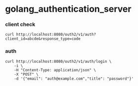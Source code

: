 # golang_authentication_server

### client check

```
curl http://localhost:8080/outh2/v1/auth?client_id=abcde&response_type=code
```

### auth
```
curl http://localhost:8080/outh2/v1/auth/login \
    -i \
    -H "Content-Type: application/json" \
    -X "POST" \
    -d '{"email": "auth@example.com","title": "password"}'
```
